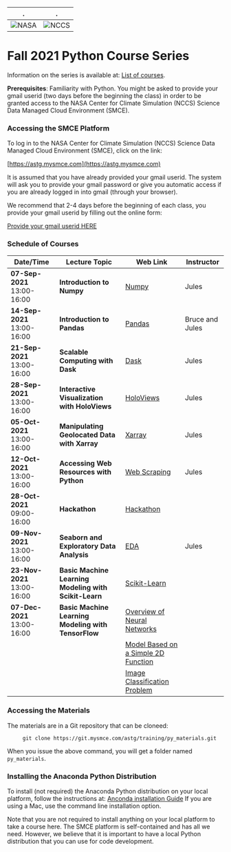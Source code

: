 | . | . |
| - | - |
| ![NASA](http://www.nasa.gov/sites/all/themes/custom/nasatwo/images/nasa-logo.svg) | ![NCCS](https://www.nccs.nasa.gov/sites/default/files/NCCS_Logo_0.png) |

# Fall 2021 Python Course Series

Information on the series is available at: [List of courses](https://www.nccs.nasa.gov/nccs-users/user-events/python-classes).

**Prerequisites**: Familiarity with Python. You might be asked to provide your gmail userid (two days before the beginning the class) in order to be granted access to the NASA Center for Climate Simulation (NCCS) Science Data Managed Cloud Environment (SMCE).

### Accessing the SMCE Platform

To log in to the NASA Center for Climate Simulation (NCCS) Science Data Managed Cloud Environment (SMCE), click on the link:
 
[https://astg.mysmce.com](https://astg.mysmce.com)

It is assumed that you have already provided your gmail userid.
The system will ask you to provide your gmail password or give you automatic access if you are already logged in into gmail (through your browser).

We recommend that 2-4 days before the beginning of each class, you provide your gmail userid by filling out the online form:

[Provide your gmail userid HERE](https://forms.gle/JaCFNocQQP2WxYhL9)

### Schedule of Courses

| Date/Time | Lecture Topic | Web Link | Instructor |
|-----------|---------------|----------|----------|
| **07-Sep-2021** 13:00-16:00 | **Introduction to Numpy**  | [Numpy](https://git.mysmce.com/astg/training/py_materials/-/blob/master/numpy/introduction_numpy.ipynb) |  Jules |
| **14-Sep-2021** 13:00-16:00 | **Introduction to Pandas**  | [Pandas](https://git.mysmce.com/astg/training/py_materials/-/blob/master/pandas/introduction_pandas.ipynb) | Bruce and Jules |
| **21-Sep-2021** 13:00-16:00 | **Scalable Computing with Dask**  | [Dask](https://git.mysmce.com/astg/training/py_materials/-/blob/master/dask/introduction_dask.ipynb) |  Jules |
| **28-Sep-2021** 13:00-16:00 | **Interactive Visualization with HoloViews**  | [HoloViews](https://git.mysmce.com/astg/training/py_materials/-/blob/master/holoviews/introduction_holoviews.ipynb) | Jules |
| **05-Oct-2021** 13:00-16:00 | **Manipulating Geolocated Data with Xarray**  | [Xarray](https://git.mysmce.com/astg/training/py_materials/-/blob/master/xarray/introduction_xarray.ipynb) |  Jules |
| **12-Oct-2021** 13:00-16:00 | **Accessing Web Resources with Python**  | [Web Scraping](https://git.mysmce.com/astg/training/py_materials/-/blob/master/data_retrieval/access_web_resources.ipynb) | Jules |
| **28-Oct-2021** 09:00-16:00 | **Hackathon**  | [Hackathon](hackathon) |  |
| **09-Nov-2021** 13:00-16:00 | **Seaborn and Exploratory Data Analysis**  | [EDA](https://git.mysmce.com/astg/training/py_materials/-/blob/master/machine_learning/seaborn_and_exploratory_data_analysis.ipynb) | Jules |
| **23-Nov-2021** 13:00-16:00 | **Basic Machine Learning Modeling with Scikit-Learn**  | [Scikit-Learn](https://git.mysmce.com/astg/training/py_materials/-/blob/master/machine_learning/ml_models_scikit-learn..ipynb) |  |
| **07-Dec-2021** 13:00-16:00 | **Basic Machine Learning Modeling with TensorFlow**  | [Overview of Neural Networks](https://git.mysmce.com/astg/training/py_materials/-/blob/master/machine_learning/ml_overview_neural_nets.ipynb) |  |
|  |   | [Model Based on a Simple 2D Function](https://git.mysmce.com/astg/training/py_materials/-/blob/master/machine_learning/ml_tensorflow_introduction.ipynb) |  |
|  |   | [Image Classification Problem](https://git.mysmce.com/astg/training/py_materials/-/blob/master/machine_learning/ml_tensorflow_image_classiffication.ipynb) |  |

### Accessing the Materials

The materials are in a Git repository that can be cloneed:

```shell
     git clone https://git.mysmce.com/astg/training/py_materials.git
```

When you issue the above command, you will get a folder named `py_materials`.

### Installing the Anaconda Python Distribution

To install (not required) the Anaconda Python distribution on your local platform, follow the instructions at: [Anconda installation Guide](https://docs.continuum.io/anaconda/install/)
If you are using a Mac, use the command line installation option. 

Note that you are not required to install anything on your local platform to take a course here.
The SMCE platform is self-contained and has all we need. 
However, we believe that it is important to have a local Python distribution that you can
use for code development.

